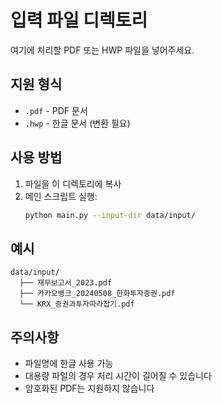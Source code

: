 # 입력 파일 디렉토리

여기에 처리할 PDF 또는 HWP 파일을 넣어주세요.

## 지원 형식

- `.pdf` - PDF 문서
- `.hwp` - 한글 문서 (변환 필요)

## 사용 방법

1. 파일을 이 디렉토리에 복사
2. 메인 스크립트 실행:
   ```bash
   python main.py --input-dir data/input/
   ```

## 예시

```
data/input/
  ├── 재무보고서_2023.pdf
  ├── 카카오뱅크_20240508_한화투자증권.pdf
  └── KRX_증권과투자따라잡기.pdf
```

## 주의사항

- 파일명에 한글 사용 가능
- 대용량 파일의 경우 처리 시간이 길어질 수 있습니다
- 암호화된 PDF는 지원하지 않습니다

